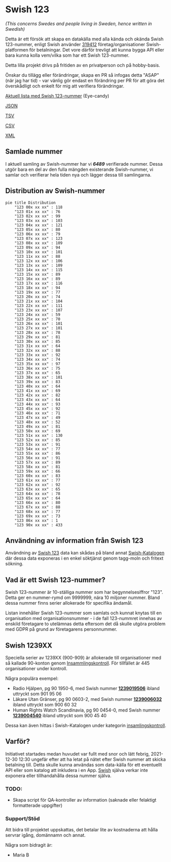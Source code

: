 # Swish 123

*(This concerns Swedes and people living in Sweden, hence written in Swedish)*

Detta är ett försök att skapa en datakälla med alla kända och okända Swish 123-nummer, enligt Swish använder [319412](https://www.swish.nu/about-swish#Swish_in_numbers) företag/organisationer Swish-platformen för betalningar. Det vore därför trevligt att kunna bygga API eller bara kunna kolla vem/vilka som har ett Swish 123-nummer.

Detta lilla projekt drivs på fritiden av en privatperson och på hobby-basis.

Önskar du tillägg eller förändringar, skapa en PR så infogas detta "ASAP" (när jag har tid) - var vänlig gör endast en förändring per PR för att göra det överskådligt och enkelt för mig att verifiera förändringar.



[Aktuell lista med Swish 123-nummer](https://github.com/cisene/swish-123/blob/master/swish-123.md) (Eye-candy)

[JSON](https://github.com/cisene/swish-123/blob/master/json/swish-123-datasource.json)

[TSV](https://github.com/cisene/swish-123/blob/master/text/swish-123-datasource.tsv)

[CSV](https://github.com/cisene/swish-123/blob/master/text/swish-123-datasource.csv)

[XML](https://github.com/cisene/swish-123/blob/master/xml-data/swish-123-datasource.xml)



## Samlade nummer

I aktuell samling av Swish-nummer har vi ***6489*** verifierade nummer. Dessa utgör bara en del av den fulla mängden existerande Swish-nummer, vi samlar och verifierar hela tiden nya och lägger dessa till samlingarna.

## Distribution av Swish-nummer

```mermaid
pie title Distribution
    "123 00x xx xx" : 118
    "123 01x xx xx" : 76
    "123 02x xx xx" : 99
    "123 03x xx xx" : 103
    "123 04x xx xx" : 121
    "123 05x xx xx" : 80
    "123 06x xx xx" : 79
    "123 07x xx xx" : 123
    "123 08x xx xx" : 109
    "123 09x xx xx" : 94
    "123 10x xx xx" : 101
    "123 11x xx xx" : 88
    "123 12x xx xx" : 106
    "123 13x xx xx" : 109
    "123 14x xx xx" : 115
    "123 15x xx xx" : 89
    "123 16x xx xx" : 89
    "123 17x xx xx" : 116
    "123 18x xx xx" : 94
    "123 19x xx xx" : 77
    "123 20x xx xx" : 74
    "123 21x xx xx" : 104
    "123 22x xx xx" : 111
    "123 23x xx xx" : 107
    "123 24x xx xx" : 59
    "123 25x xx xx" : 70
    "123 26x xx xx" : 101
    "123 27x xx xx" : 101
    "123 28x xx xx" : 78
    "123 29x xx xx" : 81
    "123 30x xx xx" : 85
    "123 31x xx xx" : 64
    "123 32x xx xx" : 88
    "123 33x xx xx" : 92
    "123 34x xx xx" : 74
    "123 35x xx xx" : 97
    "123 36x xx xx" : 75
    "123 37x xx xx" : 65
    "123 38x xx xx" : 101
    "123 39x xx xx" : 83
    "123 40x xx xx" : 64
    "123 41x xx xx" : 69
    "123 42x xx xx" : 82
    "123 43x xx xx" : 64
    "123 44x xx xx" : 93
    "123 45x xx xx" : 92
    "123 46x xx xx" : 71
    "123 47x xx xx" : 49
    "123 48x xx xx" : 52
    "123 49x xx xx" : 81
    "123 50x xx xx" : 69
    "123 51x xx xx" : 130
    "123 52x xx xx" : 85
    "123 53x xx xx" : 91
    "123 54x xx xx" : 77
    "123 55x xx xx" : 86
    "123 56x xx xx" : 91
    "123 57x xx xx" : 89
    "123 58x xx xx" : 81
    "123 59x xx xx" : 66
    "123 60x xx xx" : 83
    "123 61x xx xx" : 77
    "123 62x xx xx" : 92
    "123 63x xx xx" : 65
    "123 64x xx xx" : 78
    "123 65x xx xx" : 64
    "123 66x xx xx" : 80
    "123 67x xx xx" : 88
    "123 68x xx xx" : 77
    "123 69x xx xx" : 73
    "123 86x xx xx" : 1
    "123 90x xx xx" : 433
```

## Användning av information från Swish 123

Användning av [Swish 123](https://github.com/cisene/swish-123) data kan skådas på bland annat [Swish-Katalogen](https://b19.se/swish-katalogen/) där dessa data exponeras i en enkel söktjänst genom tagg-moln och fritext sökning.



## Vad är ett Swish 123-nummer?

Swish 123-nummer är 10-ställiga nummer som har begynnelsesiffror "123". Detta ger en nummer-rymd om 9999999, nära 10 miljoner nummer. Bland dessa nummer finns serier allokerade för specifika ändamål. 

Listan innehåller Swish 123-nummer som samlats och kunnat knytas till en organisation med organisationsnummer - i de fall 123-nummret innehas av enskild företagare to utelämnas detta eftersom det då skulle utgöra problem med GDPR på grund av företagarens personnummer.



## Swish 1239XX

Speciella serier av 1239XX (900-909) är allokerade till organisationer med så kallade 90-konton genom [Insammlingskontroll](https://www.insamlingskontroll.se/90-konto-organisationer/). För tillfället är 445 organisationer under kontroll.

Några populära exempel:

* Radio Hjälpen, pg 90 1950-6, med Swish nummer **[1239019506](https://b19.se/swish-katalogen/1239019506)** ibland uttryckt som 901 95 06
* Läkare Utan Gränser, pg 90 0603-2, med Swish nummer **[1239006032](https://b19.se/swish-katalogen/1239006032)** ibland uttryckt som 900 60 32
* Human Rights Watch Scandinavia, pg 90 0454-0, med Swish nummer **[1239004540](https://b19.se/swish-katalogen/1239004540)** ibland uttryckt som 900 45 40

Dessa kan även hittas i Swish-Katalogen under kategorin [insamlingskontroll](https://b19.se/swish-katalogen/k/insamlingskontroll).



## Varför?

Initiativet startades medan huvudet var fullt med snor och lätt febrig, 2021-12-30 12:30 ungefär efter att ha letat på nätet efter Swish nummer att skicka betalning till. Detta skulle kunna användas som data-källa för ett eventuellt API eller som katalog att inkludera i en App. [Swish](https://swish.nu/) själva verkar inte exponera eller tillhandahålla dessa nummer själva. 



### TODO:

* Skapa script för QA-kontroller av information (saknade eller felaktigt formatterade uppgifter)


### Support/Stöd

Att bidra till projektet uppskattas, det betalar lite av kostnaderna att hålla servrar igång, domännamn och annat.

Några som bidragit är:
* Maria B

